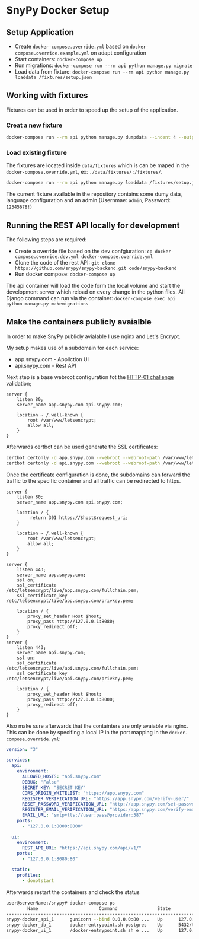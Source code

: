 # SnyPy Docker Setup

## Setup Application

* Create `docker-compose.override.yml` based on `docker-compose.override.example.yml` on adapt configuration
* Start containers: `docker-compose up`
* Run migrations: `docker-compose run --rm api python manage.py migrate`
* Load data from fixture: `docker-compose run --rm api python manage.py loaddata /fixtures/setup.json`

## Working with fixtures 

Fixtures can be used in order to speed up the setup of the application.

### Creat a new fixture

```bash
docker-compose run --rm api python manage.py dumpdata --indent 4 --output /fixtures/setup.json --natural-foreign --natural-primary auth users shares snippets teams
```

### Load existing fixture

The fixtures are located inside `data/fixtures` which is can be maped in the `docker-compose.override.yml`, ex: `./data/fixtures/:/fixtures/`.

```bash
docker-compose run --rm api python manage.py loaddata /fixtures/setup.json
```

The current fixture available in the repository contains some dumy data, language configuration and an admin (Usernmae: `admin`, Password: `12345678!`)

## Running the REST API locally for development

The following steps are required:

* Create a override file based on the dev confgiuration: `cp docker-compose.override.dev.yml docker-compose.override.yml`
* Clone the code of the rest API: `git clone https://github.com/snypy/snypy-backend.git code/snypy-backend`
* Run docker compose: `docker-compose up`

The api container will load the code form the local volume and start the development server which reload on every change in the python files. All Django command can run via the container: `docker-compose exec api python manage.py makemigrations`

## Make the containers publicly avaialble

In order to make SnyPy publicly avialable I use nginx and Let's Encrypt.

My setup makes use of a subdomain for each service:

* app.snypy.com - Appliction UI
* api.snypy.com - Rest API

Next step is a base webroot configuration fot the [HTTP-01 challenge](https://letsencrypt.org/de/docs/challenge-types/#http-01-challenge) validation;

```nginx
server {
    listen 80;
    server_name app.snypy.com api.snypy.com;

    location ~ /.well-known {
        root /var/www/letsencrypt;
        allow all;
    }
}
```

Afterwards certbot can be used generate the SSL certificates:

```bash
certbot certonly -d app.snypy.com --webroot --webroot-path /var/www/letsencrypt
certbot certonly -d api.snypy.com --webroot --webroot-path /var/www/letsencrypt
```

Once the certificate configuration is done, the subdomains can forward the traffic to the specific container and all traffic can be redirected to https.

```nginx
server {
    listen 80;
    server_name app.snypy.com api.snypy.com;

    location / {
         return 301 https://$host$request_uri;
    }

    location ~ /.well-known {
        root /var/www/letsencrypt;
        allow all;
    }
}

server {
    listen 443;
    server_name app.snypy.com;
    ssl on;
    ssl_certificate     /etc/letsencrypt/live/app.snypy.com/fullchain.pem;
    ssl_certificate_key /etc/letsencrypt/live/app.snypy.com/privkey.pem;

    location / {
        proxy_set_header Host $host;
        proxy_pass http://127.0.0.1:8080;
        proxy_redirect off;
    }
}
server {
    listen 443;
    server_name api.snypy.com;
    ssl on;
    ssl_certificate     /etc/letsencrypt/live/api.snypy.com/fullchain.pem;
    ssl_certificate_key /etc/letsencrypt/live/api.snypy.com/privkey.pem;

    location / {
        proxy_set_header Host $host;
        proxy_pass http://127.0.0.1:8000;
        proxy_redirect off;
    }
}
```

Also make sure afterwards that the containters are only avaiable via nginx. This can be done by specifing a local IP in the port mapping in the `docker-compose.override.yml`:

```yaml
version: "3"

services:
  api:
    environment:
      ALLOWED_HOSTS: "api.snypy.com"
      DEBUG: "False"
      SECRET_KEY: "SECRET_KEY"
      CORS_ORIGIN_WHITELIST: "https://app.snypy.com"
      REGISTER_VERIFICATION_URL: "https://app.snypy.com/verify-user/"
      RESET_PASSWORD_VERIFICATION_URL: "http://app.snypy.com/set-password/?token={token}"
      REGISTER_EMAIL_VERIFICATION_URL: "https:/app.snypy.com/verify-email/"
      EMAIL_URL: "smtp+tls://user:pass@provider:587"
    ports:
      - "127.0.0.1:8000:8000"

  ui:
    environment:
      REST_API_URL: "https://api.snypy.com/api/v1/"
    ports:
      - "127.0.0.1:8080:80"  

  static:
    profiles:
      - donotstart
```

Afterwards restart the containers and check the status

```bash
user@serverName:/snypy# docker-compose ps
        Name                       Command               State            Ports          
-----------------------------------------------------------------------------------------
snypy-docker_api_1      gunicorn --bind 0.0.0.0:80 ...   Up      127.0.0.1:8000->8000/tcp
snypy-docker_db_1       docker-entrypoint.sh postgres    Up      5432/tcp                
snypy-docker_ui_1       /docker-entrypoint.sh sh e ...   Up      127.0.0.1:8080->80/tcp 
```